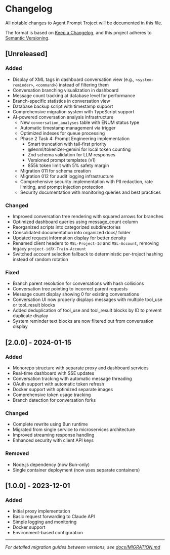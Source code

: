 # Changelog

All notable changes to Agent Prompt Troject will be documented in this file.

The format is based on [Keep a Changelog](https://keepachangelog.com/en/1.0.0/),
and this project adheres to [Semantic Versioning](https://semver.org/spec/v2.0.0.html).

## [Unreleased]

### Added

- Display of XML tags in dashboard conversation view (e.g., `<system-reminder>`, `<command>`) instead of filtering them
- Conversation branching visualization in dashboard
- Message count tracking at database level for performance
- Branch-specific statistics in conversation view
- Database backup script with timestamp support
- Comprehensive migration system with TypeScript support
- AI-powered conversation analysis infrastructure
  - New `conversation_analyses` table with ENUM status type
  - Automatic timestamp management via trigger
  - Optimized indexes for queue processing
  - Phase 2 Task 4: Prompt Engineering implementation
    - Smart truncation with tail-first priority
    - @lenml/tokenizer-gemini for local token counting
    - Zod schema validation for LLM responses
    - Versioned prompt templates (v1)
    - 855k token limit with 5% safety margin
  - Migration 011 for schema creation
  - Migration 012 for audit logging infrastructure
  - Comprehensive security implementation with PII redaction, rate limiting, and prompt injection protection
  - Security documentation with monitoring queries and best practices

### Changed

- Improved conversation tree rendering with squared arrows for branches
- Optimized dashboard queries using message_count column
- Reorganized scripts into categorized subdirectories
- Consolidated documentation into organized docs/ folder
- Updated request information display for better density
- Renamed client headers to `MSL-Project-Id` and `MSL-Account`, removing legacy `project-id`/`X-Train-Account`
- Switched account selection fallback to deterministic per-troject hashing instead of random rotation

### Fixed

- Branch parent resolution for conversations with hash collisions
- Conversation tree pointing to incorrect parent requests
- Message count display showing 0 for existing conversations
- Conversation UI now properly displays messages with multiple tool_use or tool_result blocks
- Added deduplication of tool_use and tool_result blocks by ID to prevent duplicate display
- System reminder text blocks are now filtered out from conversation display

## [2.0.0] - 2024-01-15

### Added

- Monorepo structure with separate proxy and dashboard services
- Real-time dashboard with SSE updates
- Conversation tracking with automatic message threading
- OAuth support with automatic token refresh
- Docker support with optimized separate images
- Comprehensive token usage tracking
- Branch detection for conversation forks

### Changed

- Complete rewrite using Bun runtime
- Migrated from single service to microservices architecture
- Improved streaming response handling
- Enhanced security with client API keys

### Removed

- Node.js dependency (now Bun-only)
- Single container deployment (now uses separate containers)

## [1.0.0] - 2023-12-01

### Added

- Initial proxy implementation
- Basic request forwarding to Claude API
- Simple logging and monitoring
- Docker support
- Environment-based configuration

---

_For detailed migration guides between versions, see [docs/MIGRATION.md](docs/MIGRATION.md)_
